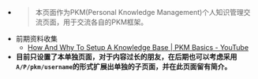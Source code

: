 - > 本页面作为PKM(Personal Knowledge Management)个人知识管理交流页面，用于交流各自的PKM框架。
- 前期资料收集
    - [How And Why To Setup A Knowledge Base | PKM Basics - YouTube](https://www.youtube.com/watch?v=7TECHXQRKWU)
- __目前只设置了本单独页面，对于内容过长的朋友，在后期也可以考虑采用`A/P/pkm/username`的形式扩展出单独的子页面，并在此页面留有简介。__
